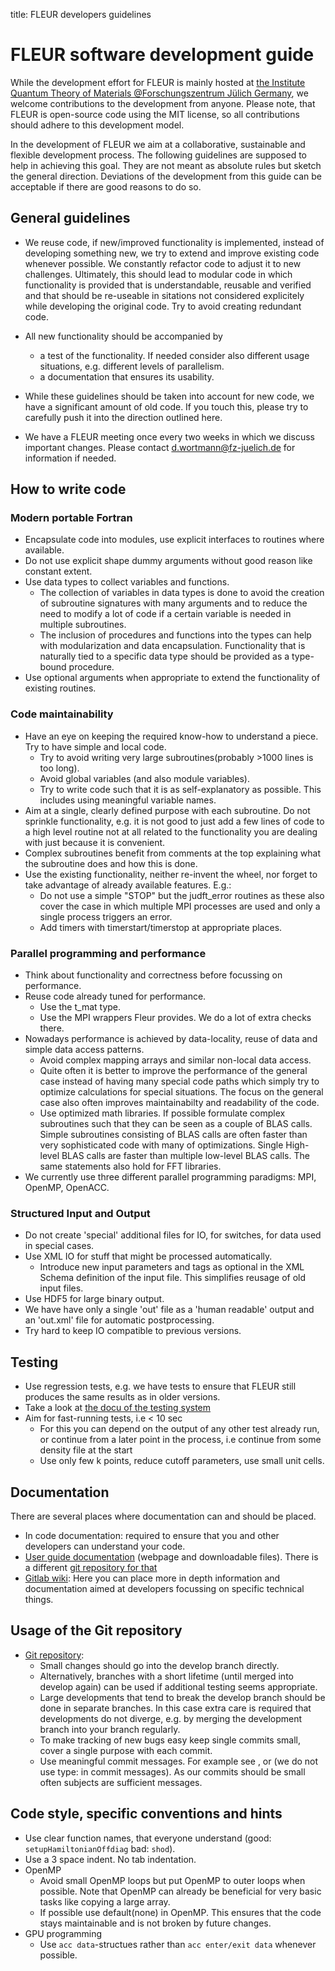 title: FLEUR developers guidelines

FLEUR software development guide
===================

While the development effort for FLEUR is mainly hosted at [the Institute Quantum Theory of Materials @Forschungszentrum Jülich Germany](https://www.fz-juelich.de/pgi/pgi-1/EN), we welcome contributions to the development from anyone. Please note, that FLEUR is open-source code using the MIT license, so all contributions should adhere to this development model.


In the development of FLEUR we aim at a collaborative, sustainable and flexible development process. The following guidelines are supposed to help in achieving this goal. They are not meant as absolute rules but sketch the general direction. Deviations of the development from this guide can be acceptable if there are good reasons to do so.

## General guidelines

* We reuse code, if new/improved functionality is implemented, instead of developing something new, we try to extend and improve existing code whenever possible. We constantly refactor code to adjust it to new challenges. Ultimately, this should lead to modular code in which functionality is provided that is understandable, reusable and verified and that should be re-useable in sitations not considered explicitely while developing the original code. Try to avoid creating redundant code.

* All new functionality should be accompanied by
   - a test of the functionality. If needed consider also different usage situations, e.g. different levels of parallelism.
   - a documentation that ensures its usability.

* While these guidelines should be taken into account for new code, we have a significant amount of old code. If you touch this, please try to carefully push it into the direction outlined here.

* We have a FLEUR meeting once every two weeks in which we discuss important changes. Please contact d.wortmann@fz-juelich.de for information if needed.

 
## How to write code 

### Modern portable Fortran
  - Encapsulate code into modules, use explicit interfaces to routines where available.
  - Do not use explicit shape dummy arguments without good reason like constant extent.
  - Use data types to collect variables and functions.
      - The collection of variables in data types is done to avoid the creation of subroutine signatures with many arguments and to reduce the need to modify a lot of code if a certain variable is needed in multiple subroutines.
      - The inclusion of procedures and functions into the types can help with modularization and data encapsulation. Functionality that is naturally tied to a specific data type should be provided as a type-bound procedure.
   - Use optional arguments when appropriate to extend the functionality of existing routines.
   
### Code maintainability
  - Have an eye on keeping the required know-how to understand a piece. Try to have simple and local code.
      - Try to avoid writing very large subroutines(probably >1000 lines is too long).
      - Avoid global variables (and also module variables). 
      - Try to write code such that it is as self-explanatory as possible. This includes using meaningful variable names.
  - Aim at a single, clearly defined purpose with each subroutine. Do not sprinkle functionality, e.g. it is not good to just add a few lines of code to a high level routine not at all related to the functionality you are dealing with just because it is convenient.
  - Complex subroutines benefit from comments at the top explaining what the subroutine does and how this is done. 
  - Use the existing functionality, neither re-invent the wheel, nor forget to take advantage of already available features. E.g.:
      - Do not use a simple "STOP" but the judft_error routines as these also cover the case in which multiple MPI processes are used and only a single process triggers an error.
      - Add timers with timerstart/timerstop at appropriate places.
   
### Parallel programming and performance
  - Think about functionality and correctness before focussing on performance.
  - Reuse code already tuned for performance.
     - Use the t_mat type. 
     - Use the MPI wrappers Fleur provides. We do a lot of extra checks there.
  - Nowadays performance is achieved by data-locality, reuse of data and simple data access patterns. 
     - Avoid complex mapping arrays and similar non-local data access.
     - Quite often it is better to improve the performance of the general case instead of having many special code paths which simply try to optimize calculations for special situations. The focus on the general case also often improves maintainabilty and readability of the code.
     - Use optimized math libraries. If possible formulate complex subroutines such that they can be seen as a couple of BLAS calls. Simple subroutines consisting of BLAS calls are often faster than very sophisticated code with many of optimizations. Single High-level BLAS calls are faster than multiple low-level BLAS calls. The same statements also hold for FFT libraries.
  - We currently use three different parallel programming paradigms: MPI, OpenMP, OpenACC.

### Structured Input and Output
  - Do not create 'special' additional files for IO, for switches, for data used in special cases.
  - Use XML IO for stuff that might be processed automatically.
      - Introduce new input parameters and tags as optional in the XML Schema definition of the input file. This simplifies reusage of old input files.
  - Use HDF5 for large binary output.
  - We have have only a single 'out' file as a 'human readable' output and an 'out.xml' file for automatic postprocessing.
  - Try hard to keep IO compatible to previous versions.
 
## Testing
  - Use regression tests, e.g. we have tests to ensure that FLEUR still produces the same results as in older versions. 
  - Take a look at [the docu of the testing system](https://iffgit.fz-juelich.de/fleur/fleur/-/wikis/Testing/Pytest-test-system)
  - Aim for fast-running tests, i.e < 10 sec
      - For this you can depend on the output of any other test already run, or continue from a later point in the process, i.e continue from some density file at the start
      - Use only few k points, reduce cutoff parameters, use small unit cells.

## Documentation
There are several places where documentation can and should be placed.

  - In code documentation: required to ensure that you and other developers can understand your code.
  - [User guide documentation](https://www.flapw.de) (webpage and downloadable files). There is a different [git repository for that](https://iffgit.fz-juelich.de/fleur/www.flapw.de/)
  - [Gitlab wiki](https://iffgit.fz-juelich.de/fleur/fleur/-/wikis/home): Here you can place more in depth information and documentation aimed at developers focussing on specific technical things.

## Usage of the Git repository

   - [Git repository](https://iffgit.fz-juelich.de/fleur/fleur):
      - Small changes should go into the develop branch directly.
      - Alternatively, branches with a short lifetime (until merged into develop again) can be used if additional testing seems appropriate.
      - Large developments that tend to break the develop branch should be done in separate branches. In this case extra care is required that developments do not diverge, e.g. by merging the development branch into your branch regularly.
      - To make tracking of new bugs easy keep single commits small, cover a single purpose with each commit.
      - Use meaningful commit messages. For example see [](https://commit.style/), or [](https://udacity.github.io/git-styleguide/) (we do not use type: in commit messages). As our commits should be small often subjects are sufficient messages.
 

## Code style, specific conventions and hints

   - Use clear function names, that everyone understand (good: `setupHamiltonianOffdiag` bad: `shod`).
   - Use a 3 space indent. No tab indentation.
   - OpenMP
       - Avoid small OpenMP loops but put OpenMP to outer loops when possible. Note that OpenMP can already be beneficial for very basic tasks like copying a large array.
       - If possible use default(none) in OpenMP. This ensures that the code stays maintainable and is not broken by future changes.
   - GPU programming
     -  Use `acc data`-structues rather than `acc enter/exit data` whenever possible.
